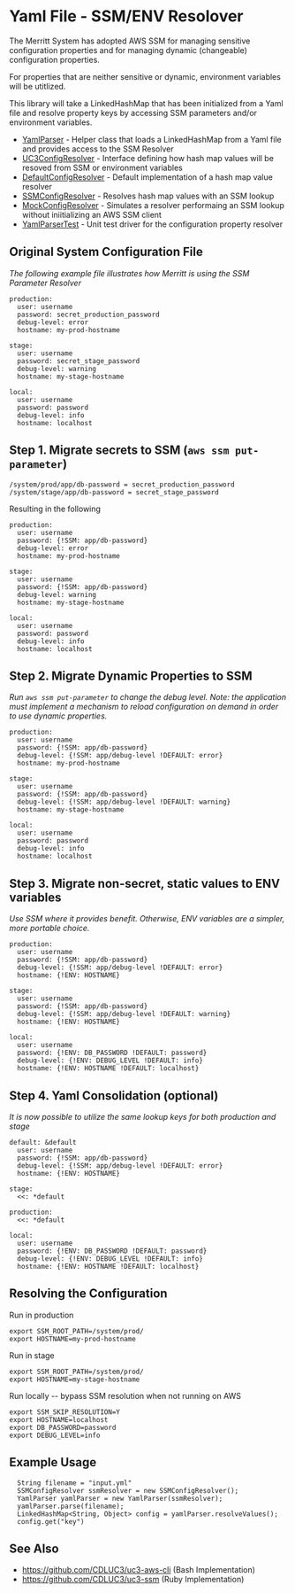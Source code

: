 # Yaml File - SSM/ENV Resolover

The Merritt System has adopted AWS SSM for managing sensitive configuration properties and for managing dynamic (changeable) configuration properties.

For properties that are neither sensitive or dynamic, environment variables will be utitlized.

This library will take a LinkedHashMap that has been initialized from a Yaml file and resolve property keys by accessing SSM parameters and/or environment variables.

- [YamlParser](src/main/java/org/cdlib/mrt/tools/YamlParser.java) - Helper class that loads a LinkedHashMap from a Yaml file and provides access to the SSM Resolver
- [UC3ConfigResolver](src/main/java/org/cdlib/mrt/tools/UC3ConfigResolver.java) - Interface defining how hash map values will be resoved from SSM or environment variables
- [DefaultConfigResolver](src/main/java/org/cdlib/mrt/tools/SSMConfigResolver.java) - Default implementation of a hash map value resolver
- [SSMConfigResolver](src/main/java/org/cdlib/mrt/tools/SSMConfigResolver.java) - Resolves hash map values with an SSM lookup 
- [MockConfigResolver](src/main/java/org/cdlib/mrt/tools/SSMConfigResolver.java) - Simulates a resolver performaing an SSM lookup without iniitializing an AWS SSM client
- [YamlParserTest](src/test/java/org/cdlib/mrt/tools/YamlParser.java) - Unit test driver for the configuration property resolver

## Original System Configuration File

_The following example file illustrates how Merritt is using the SSM Parameter Resolver_

```
production:
  user: username
  password: secret_production_password
  debug-level: error
  hostname: my-prod-hostname

stage:
  user: username
  password: secret_stage_password
  debug-level: warning
  hostname: my-stage-hostname

local:
  user: username
  password: password
  debug-level: info
  hostname: localhost
```

## Step 1. Migrate secrets to SSM (`aws ssm put-parameter`)

```
/system/prod/app/db-password = secret_production_password
/system/stage/app/db-password = secret_stage_password
```

Resulting in the following

```
production:
  user: username
  password: {!SSM: app/db-password} 
  debug-level: error
  hostname: my-prod-hostname

stage:
  user: username
  password: {!SSM: app/db-password} 
  debug-level: warning
  hostname: my-stage-hostname

local:
  user: username
  password: password
  debug-level: info
  hostname: localhost
```

## Step 2. Migrate Dynamic Properties to SSM

_Run `aws ssm put-parameter` to change the debug level.  Note: the application must implement a mechanism to reload configuration on demand in order to use dynamic properties._

```
production:
  user: username
  password: {!SSM: app/db-password} 
  debug-level: {!SSM: app/debug-level !DEFAULT: error} 
  hostname: my-prod-hostname

stage:
  user: username
  password: {!SSM: app/db-password} 
  debug-level: {!SSM: app/debug-level !DEFAULT: warning}
  hostname: my-stage-hostname

local:
  user: username
  password: password
  debug-level: info
  hostname: localhost
```

## Step 3. Migrate non-secret, static values to ENV variables

_Use SSM where it provides benefit. Otherwise, ENV variables are a simpler, more portable choice._

```
production:
  user: username
  password: {!SSM: app/db-password} 
  debug-level: {!SSM: app/debug-level !DEFAULT: error} 
  hostname: {!ENV: HOSTNAME}

stage:
  user: username
  password: {!SSM: app/db-password} 
  debug-level: {!SSM: app/debug-level !DEFAULT: warning}
  hostname: {!ENV: HOSTNAME}

local:
  user: username
  password: {!ENV: DB_PASSWORD !DEFAULT: password}
  debug-level: {!ENV: DEBUG_LEVEL !DEFAULT: info}
  hostname: {!ENV: HOSTNAME !DEFAULT: localhost}
```

## Step 4. Yaml Consolidation (optional)

_It is now possible to utilize the same lookup keys for both production and stage_

```
default: &default
  user: username
  password: {!SSM: app/db-password} 
  debug-level: {!SSM: app/debug-level !DEFAULT: error} 
  hostname: {!ENV: HOSTNAME}

stage:
  <<: *default

production:
  <<: *default

local:
  user: username
  password: {!ENV: DB_PASSWORD !DEFAULT: password}
  debug-level: {!ENV: DEBUG_LEVEL !DEFAULT: info}
  hostname: {!ENV: HOSTNAME !DEFAULT: localhost}
```


## Resolving the Configuration

Run in production

```
export SSM_ROOT_PATH=/system/prod/
export HOSTNAME=my-prod-hostname
```

Run in stage

```
export SSM_ROOT_PATH=/system/prod/
export HOSTNAME=my-stage-hostname

```

Run locally -- bypass SSM resolution when not running on AWS

```
export SSM_SKIP_RESOLUTION=Y
export HOSTNAME=localhost
export DB_PASSWORD=password
export DEBUG_LEVEL=info
```

## Example Usage

```
  String filename = "input.yml"
  SSMConfigResolver ssmResolver = new SSMConfigResolver();
  YamlParser yamlParser = new YamlParser(ssmResolver);
  yamlParser.parse(filename);
  LinkedHashMap<String, Object> config = yamlParser.resolveValues();
  config.get("key")
```

## See Also

- https://github.com/CDLUC3/uc3-aws-cli (Bash Implementation)
- https://github.com/CDLUC3/uc3-ssm (Ruby Implementation)
